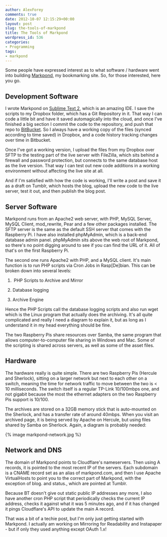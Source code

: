 ```yaml
---
author: AlexForey
comments: true
date: 2012-10-07 12:15:29+00:00
layout: post
slug: the-tools-of-markpond
title: The Tools of Markpond
wordpress_id: 536
categories:
- Programming
tags:
- markpond
---
```


Some people have expressed interest as to what software / hardware went into building [Markpond](http://markpond.com/), my bookmarking site. So, for those interested, here you go.

## Development Software

I wrote Markpond on [Sublime Text 2](http://sublimetext,com/2), which is an amazing IDE. I save the scripts to my Dropbox folder, which has a Git Repository in it. That way I can code a little bit and have it saved automagically into the cloud, and once I've finished a big section I commit the code to the repository, and push that repo to [BitBucket](http://bitbucket.org). So I always have a working copy of the files (synced according to time saved) in Dropbox, and a code history tracking changes over time in Bitbucket.

Once I've got a working version, I upload the files from my Dropbox over SFTP to the testing part of the live server with FileZilla, which sits behind a firewall and password protection, but connects to the same database host as the live version. That way I can test out new code additions in a working environment without affecting the live site at all.

And if I'm satisfied with how the code is working, I'll write a post and save it as a draft on Tumblr, which hosts the blog, upload the new code to the live server, test it out, and then publish the blog post.

## Server Software

Markpond runs from an Apache2 web server, with PHP, MySQL Server, MySQL Client, mod_rewrite, Pear and a few other packages installed. The SFTP server is the same as the default SSH server that comes with the Raspberry Pi. I have also installed phpMyAdmin, which is a back-end database admin panel. phpMyAdmin sits above the web root of Markpond, so there's no point digging around to see if you can find the URL of it. All of that's on the first Raspberry Pi.

The second one runs Apache2 with PHP, and a MySQL client. It's main function is to run PHP scripts via Cron Jobs in Rasp[De]bian. This can be broken down into several levels:
	
  1.  PHP Scripts to Archive and Mirror
	
  2. Database logging
	
  3. Archive Engine

Hence the PHP Scripts call the database logging scripts and also run wget which is the Linux program that actually does the archiving. It's all quite complicated and really I need a diagram to explain it, but as long as I understand it in my head everything should be fine.

The two Raspberry Pis share resources over Samba, the same program that allows computer-to-computer file sharing in Windows and Mac. Some of the scripting is shared across servers, as well as some of the asset files.

## Hardware

The hardware really is quite simple. There are two Raspberry Pis (Hercule and Sherlock), sitting on a larger network but next to each other on a switch, meaning the time for network traffic to move between the two is < 10 milliseconds. The switch itself is a regular TP-Link 10/100mbps one, and not gigabit because the most the ethernet adapters on the two Raspberry Pis support is 10/100.

The archives are stored on a 32GB memory stick that is auto-mounted on the Sherlock, and has a transfer rate of around 40mbps. When you visit an archived page, it is being served by Apache on Hercule, but using files shared by Samba on Sherlock. Again, a diagram is probably needed:

{% image markpond-network.jpg %}

## Network and DNS

The domain of Markpond points to Cloudflare's nameservers. Then using A records, it is pointed to the most recent IP of the servers. Each subdomain is a CNAME record set as an alias of markpond.com, and then I use Apache VirtualHosts to point you to the correct part of Markpond, with the exception of blog. and status., which are pointed at Tumblr.

Because BT doesn't give out static public IP addresses any more, I also have another cron PHP script that periodically checks the current IP address, checks it against what it was 5 minutes ago, and if it has changed it pings Cloudflare's API to update the main A record.

That was a bit of a techie post, but I'm only just getting started with Markpond. I actually am working on Mirroring for Readability and Instapaper - but if only they used anything except OAuth 1.x!
